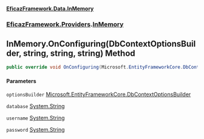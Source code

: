 #### [EficazFramework.Data.InMemory](EficazFrameworkInMemoryDataProvider.md 'EficazFramework InMemory Data Provider')
### [EficazFramework.Providers](EficazFrameworkInMemoryDataProvider.md#EficazFramework.Providers 'EficazFramework.Providers').[InMemory](EficazFramework.Providers/InMemory.md 'EficazFramework.Providers.InMemory')

## InMemory.OnConfiguring(DbContextOptionsBuilder, string, string, string) Method

```csharp
public override void OnConfiguring(Microsoft.EntityFrameworkCore.DbContextOptionsBuilder optionsBuilder, string database, string username, string password);
```
#### Parameters

<a name='EficazFramework.Providers.InMemory.OnConfiguring(Microsoft.EntityFrameworkCore.DbContextOptionsBuilder,string,string,string).optionsBuilder'></a>

`optionsBuilder` [Microsoft.EntityFrameworkCore.DbContextOptionsBuilder](https://docs.microsoft.com/en-us/dotnet/api/Microsoft.EntityFrameworkCore.DbContextOptionsBuilder 'Microsoft.EntityFrameworkCore.DbContextOptionsBuilder')

<a name='EficazFramework.Providers.InMemory.OnConfiguring(Microsoft.EntityFrameworkCore.DbContextOptionsBuilder,string,string,string).database'></a>

`database` [System.String](https://docs.microsoft.com/en-us/dotnet/api/System.String 'System.String')

<a name='EficazFramework.Providers.InMemory.OnConfiguring(Microsoft.EntityFrameworkCore.DbContextOptionsBuilder,string,string,string).username'></a>

`username` [System.String](https://docs.microsoft.com/en-us/dotnet/api/System.String 'System.String')

<a name='EficazFramework.Providers.InMemory.OnConfiguring(Microsoft.EntityFrameworkCore.DbContextOptionsBuilder,string,string,string).password'></a>

`password` [System.String](https://docs.microsoft.com/en-us/dotnet/api/System.String 'System.String')